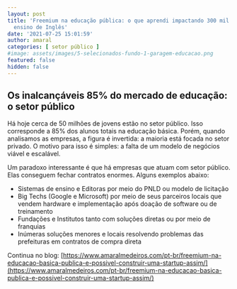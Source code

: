 ```yaml
---
layout: post
title: 'Freemium na educação pública: o que aprendi impactando 300 mil alunos com
  ensino de Inglês'
date: '2021-07-25 15:01:59'
author: amaral
categories: [ setor público ]
#image: assets/images/5-selecionados-fundo-1-garagem-educacao.png
featured: false
hidden: false
---
```


## Os inalcançáveis 85% do mercado de educação: o setor público

Há hoje cerca de 50 milhões de jovens estão no setor público. Isso corresponde a 85% dos alunos totais na educação básica. Porém, quando analisamos as empresas, a figura é invertida: a maioria está focada no setor privado. O motivo para isso é simples: a falta de um modelo de negócios viável e escalável.

Um paradoxo interessante é que há empresas que atuam com setor público. Elas conseguem fechar contratos enormes. Alguns exemplos abaixo:

- Sistemas de ensino e Editoras por meio do PNLD ou modelo de licitação
- Big Techs (Google e Microsoft) por meio de seus parceiros locais que vendem hardware e implementação após doação de software ou de treinamento
- Fundações e Institutos tanto com soluções diretas ou por meio de franquias
- Inúmeras soluções menores e locais resolvendo problemas das prefeituras em contratos de compra direta

Continua no blog: [https://www.amaralmedeiros.com/pt-br/freemium-na-educacao-basica-publica-e-possivel-construir-uma-startup-assim/](https://www.amaralmedeiros.com/pt-br/freemium-na-educacao-basica-publica-e-possivel-construir-uma-startup-assim/)

# 
